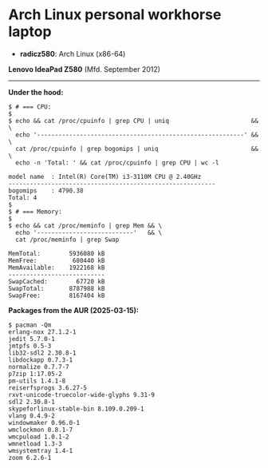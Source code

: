 # Arch Linux personal workhorse laptop

* **radicz580**: Arch Linux (x86-64)

**Lenovo IdeaPad Z580** (Mfd. September 2012)

---

**Under the hood:**

```
$ # === CPU:
$
$ echo && cat /proc/cpuinfo | grep CPU | uniq                       && \
  echo '----------------------------------------------------------' && \
  cat /proc/cpuinfo | grep bogomips | uniq                          && \
  echo -n 'Total: ' && cat /proc/cpuinfo | grep CPU | wc -l

model name	: Intel(R) Core(TM) i3-3110M CPU @ 2.40GHz
----------------------------------------------------------
bogomips	: 4790.38
Total: 4
$
$ # === Memory:
$
$ echo && cat /proc/meminfo | grep Mem && \
  echo '---------------------------'   && \
  cat /proc/meminfo | grep Swap

MemTotal:        5936080 kB
MemFree:          680440 kB
MemAvailable:    1922168 kB
---------------------------
SwapCached:        67720 kB
SwapTotal:       8787988 kB
SwapFree:        8167404 kB
```

**Packages from the AUR (2025-03-15):**

```
$ pacman -Qm
erlang-nox 27.1.2-1
jedit 5.7.0-1
jmtpfs 0.5-3
lib32-sdl2 2.30.8-1
libdockapp 0.7.3-1
normalize 0.7.7-7
p7zip 1:17.05-2
pm-utils 1.4.1-8
reiserfsprogs 3.6.27-5
rxvt-unicode-truecolor-wide-glyphs 9.31-9
sdl2 2.30.8-1
skypeforlinux-stable-bin 8.109.0.209-1
vlang 0.4.9-2
windowmaker 0.96.0-1
wmclockmon 0.8.1-7
wmcpuload 1.0.1-2
wmnetload 1.3-3
wmsystemtray 1.4-1
zoom 6.2.6-1
```
